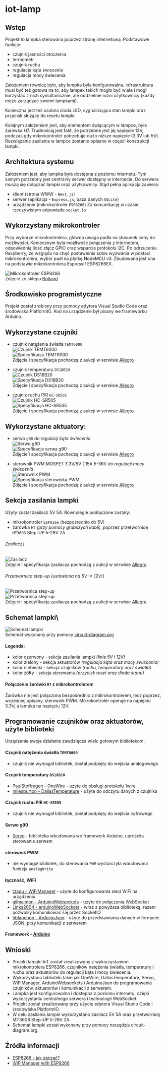 # iot-lamp

## Wstęp
Projekt to lampka sterowana poprzez stronę internetową. Podstawowe funkcje:
- czujnik jasności otoczenia
- termometr
- czujnik ruchu
- regulacja kąta świecenia
- regulacja mocy świecenia

Założeniem również było, aby lampka była konfgurowalna. Infrastruktura musi być też gotowa na to, aby lampek takich mogło być wiele i mogli korzystać z nich symultanicznie, ale oddzielnie różni użytkownicy (każdy może zarządzać swoimi lampkami).

Konieczna jest też osobna dioda LED, sygnalizująca stan lampki oraz przycisk służący do resetu lampki.

Kolejnym założeniem jest, aby elementem święcącym w lampce, była żarówka H7. Trudnością jest fakt, że potrzebne jest jej napięcie 12V, podczas gdy mikrokontroler potrzebuje dużo niższe napięcie (3.3V lub 5V). Rozwiązanie zasilania w lampce zostanie opisane w części konstrukcji lampki.

## Architektura systemu
Założeniem jest, aby lampka była dostępna z poziomu internetu. Tym samym potrzebny jest centralny serwer dostępny w internecie. Do serwera muszą się dołączać lampki oraz użytkownicy. Stąd pełna aplikacja zawiera:
- klient (strona WWW - `Next.js`)
- serwer (aplikacja - `Express.js`, baza danych `SQLite`)
- urządzenie (mikrokontroler `ESP8266`)
Za komunikację w czasie rzeczywistym odpowiada `socket.io`

## Wykorzystany mikrokontroler
Przy wyborze mikrokontrolera, główna uwaga padła na stosunek ceny do możliwości. Koniecznym była możliwość połączenia z internetem, odpowiednią ilość złącz GPIO oraz wsparcie protokołu I2C. Po odrzuceniu Raspberry, ze względu na chęć postawienia sobie wyzwania w postaci mikrokontrolera, wybór padł na płytkę NodeMCU v3. Zbudowana jest ona na podstawie mikrokontrolera Espressif ESP8266EX.

![Mikrokontroler ESP8266](https://botland.com.pl/img/art/inne/08241_8.jpg)\
Zdjęcie ze sklepu [Botland](https://botland.com.pl)

## Środkowisko programistyczne
Projekt został zrobiony przy pomocy edytora Visual Studio Code oraz środowiska PlatformIO.
Kod na urządzenie był pisany we frameworku Arduino. 

## Wykorzystane czujniki
- czujnik natężenia światła `TEMT6000`\
![Czujnik TEMT6000](https://github.com/azizko1337/iot-lamp/blob/main/docs/images/temt6000.png?raw=true)\
![Specyfikacja TEMT6000](https://github.com/azizko1337/iot-lamp/blob/main/docs/images/temt6000spec.png?raw=true)\
Zdjęcie i specyfikacja pochodzą z aukcji w serwisie [Allegro](https://allegro.pl)

- czujnik temperatury `DS18B20`\
![Czujnik DS18B20](https://github.com/azizko1337/iot-lamp/blob/main/docs/images/ds18b20.png?raw=true)\
![Specyfikacja DS18B20](https://github.com/azizko1337/iot-lamp/blob/main/docs/images/ds18b20spec.png?raw=true)\
Zdjęcie i specyfikacja pochodzą z aukcji w serwisie [Allegro](https://allegro.pl)

- czujnik ruchu PIR `HC-SR505`\
![Czujnik HC-SR505](https://github.com/azizko1337/iot-lamp/blob/main/docs/images/hcsr505.png?raw=true)\
![Specyfikacja HC-SR505](https://github.com/azizko1337/iot-lamp/blob/main/docs/images/hcsr505spec.png?raw=true)\
Zdjęcie i specyfikacja pochodzą z aukcji w serwisie [Allegro](https://allegro.pl)

## Wykorzystane aktuatory:
- serwo `g90` *do regulacji kąta świecenia*\
![Serwo g90](https://github.com/azizko1337/iot-lamp/blob/main/docs/images/servog90.png?raw=true)\
![Specyfikacja serwa g90](https://github.com/azizko1337/iot-lamp/blob/main/docs/images/servog90spec.png?raw=true)\
Zdjęcie i specyfikacja pochodzą z aukcji w serwisie [Allegro](https://allegro.pl)

- sterownik PWM MOSFET 3.3V/5V | 15A 5-36V *do regulacji mocy świecenia*\
![Sterownik PWM](https://github.com/azizko1337/iot-lamp/blob/main/docs/images/pwm.png?raw=true)\
![Specyfikacja sterownika PWM](https://github.com/azizko1337/iot-lamp/blob/main/docs/images/pwmspec.png?raw=true)\
Zdjęcie i specyfikacja pochodzą z aukcji w serwisie [Allegro](https://allegro.pl)

## Sekcja zasilania lampki
Użyty został zasilacz 5V 5A. Równolegle podłączone zostały:
- mikrokontroler `ESP8266` (bezpośrednio do 5V)
- żarówka `H7` *(przy pomocy grubszych kabli)*, poprzez przetwornicę `MT3608` Step-UP 5-28V 2A

###### Zasilacz\
![Zasilacz](https://github.com/azizko1337/iot-lamp/blob/main/docs/images/powersupply.png?raw=true)\
Zdjęcie i specyfikacja zasilacza pochodzą z aukcji w serwisie [Allegro](https://allegro.pl)

###### Przetwornica step-up (ustawiona na 5V -> 12V)\
![Przetwornica step-up](https://github.com/azizko1337/iot-lamp/blob/main/docs/images/stepup.png?raw=true)\
![Przetwornica step-up](https://github.com/azizko1337/iot-lamp/blob/main/docs/images/stepupspec.png?raw=true)\
Zdjęcie i specyfikacja zasilacza pochodzą z aukcji w serwisie [Allegro](https://allegro.pl)

## Schemat lampki\
![Schemat lampki](https://github.com/azizko1337/iot-lamp/blob/main/docs/images/circuit-colored.png?raw=true)\
Schemat wykonany przy pomocy [circuit-diagram.org](https://www.circuit-diagram.org/)

#### Legenda:
- kolor czerwony - sekcja zasilania lampki *(linie 5V i 12V)*
- kolor zielony - sekcja aktuatorów *(regulacja kąta oraz mocy świecenia)*
- kolor niebieski - sekcja czujników *(ruchu, temperatury oraz światła)*
- kolor żółty - sekcja sterowania *(przycisk reset oraz dioda stanu)*

#### Połączenie żarówki `H7` z mikrokontrolerem
Żarówka nie jest połączona bezpośrednio z mikrokontrolerem, lecz poprzez, wcześniej opisany, sterownik PWM. Mikrokontroler operuje na napięciu 3.3V, a lampka na napięciu 12V.

## Programowanie czujników oraz aktuatorów, użyte biblioteki
Urządzenie swoje działanie zawdzięcza wielu gotowym bibliotekom.

#### Czujnik natężenia światła `TEMT6000`
- czujnik nie wymagał bibliotek, został podpięty do wejścia analogowego

#### Czujnik temperatury `DS18B20`
- [PaulStoffregen - OneWire](https://github.com/PaulStoffregen/OneWire) - użyte do obsługi protokołu 1wire
- [milesburton - DallasTemperature](https://github.com/milesburton/Arduino-Temperature-Control-Library) - użyte do odczytu danych z czujnika

#### Czujnik ruchu PIR `HC-SR505`
- czujnik nie wymagał bibliotek, został podpięty do wejścia cyfrowego

#### Serwo g90
- [Servo](https://www.arduino.cc/reference/en/libraries/servo/) - biblioteka wbudowana we framework Arduino, uprościła sterowanie serwem

#### sterownik PWM
- nie wymagał bibliotek, do sterowania `PWM` wystarczyła wbudowana funkcja `analogWrite` 

#### łączność, WiFi
- [tzapu - WiFiManager](https://github.com/tzapu/WiFiManager) - użyte do konfigurowania sieci WiFi na urządzeniu
- [gilmaimon - ArduinoWebsockets](https://github.com/gilmaimon/ArduinoWebsockets) - użyte do połączenia WebSocket 
- [Links2004 - arduinoWebSockets](https://github.com/Links2004/arduinoWebSockets) - wraz z powyższa biblioteką, razem pozwoliły komunikować się przez SocketIO
- [bblanchon - ArduinoJson](https://github.com/bblanchon/ArduinoJson) - użyte do przedstawiania danych w formacie JSON, przy komunikacji z serwerem

#### Framework - [Arduino](https://docs.platformio.org/en/stable/frameworks/arduino.html)

## Wnioski
- Projekt lampki IoT został zrealizowany z wykorzystaniem mikrokontrolera ESP8266, czujników natężenia światła, temperatury i ruchu oraz aktuatorów do regulacji kąta i mocy świecenia.
- Wykorzystano biblioteki takie jak OneWire, DallasTemperature, Servo, WiFiManager, ArduinoWebsockets i ArduinoJson do programowania czujników, aktuatorów i komunikacji z serwerem.
- Lampka jest konfigurowalna i dostępna z poziomu internetu, dzięki wykorzystaniu centralnego serwera i technologii WebSocket.
- Projekt został zrealizowany przy użyciu edytora Visual Studio Code i środowiska PlatformIO.
- W celu zasilania lampki wykorzystano zasilacz 5V 5A oraz przetwornicę MT3608 Step-UP 5-28V 2A.
- Schemat lampki został wykonany przy pomocy narzędzia circuit-diagram.org.

## Źródła informacji
- [ESP8266 - jak zacząć?](https://forbot.pl/blog/leksykon/esp8266)
- [WiFiManager with ESP8266](https://randomnerdtutorials.com/wifimanager-with-esp8266-autoconnect-custom-parameter-and-manage-your-ssid-and-password/)